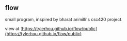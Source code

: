 flow
------

small program, inspired by bharat arimilli's csc420 project.

view at [https://tylerhou.github.io/flow/public](https://tylerhou.github.io/flow/public)
